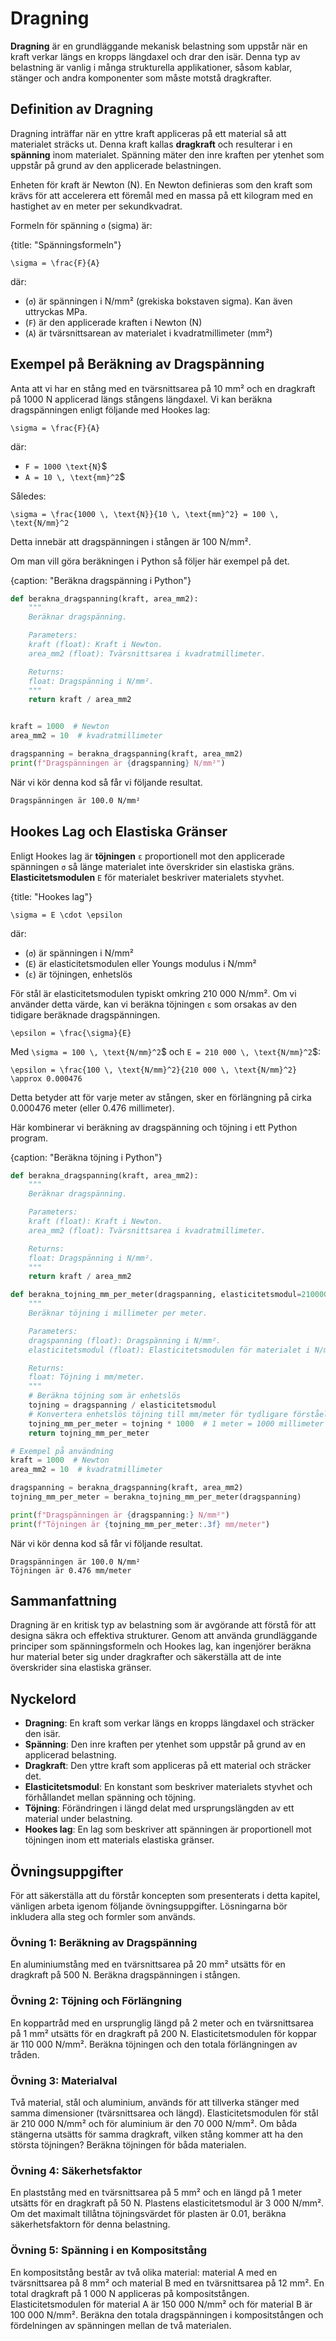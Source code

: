 # Dragning

**Dragning** är en grundläggande mekanisk belastning som uppstår när en kraft verkar längs en kropps längdaxel och drar den isär. Denna typ av belastning är vanlig i många strukturella applikationer, såsom kablar, stänger och andra komponenter som måste motstå dragkrafter.

## Definition av Dragning

Dragning inträffar när en yttre kraft appliceras på ett material så att materialet sträcks ut. Denna kraft kallas **dragkraft** och resulterar i en **spänning** inom materialet. Spänning mäter den inre kraften per ytenhet som uppstår på grund av den applicerade belastningen.

Enheten för kraft är Newton (N). En Newton definieras som den kraft som krävs för att accelerera ett föremål med en massa på ett kilogram med en hastighet av en meter per sekundkvadrat.

Formeln för spänning `σ` (sigma) är:

{title: "Spänningsformeln"}
```latexmath
\sigma = \frac{F}{A}
```

där:
- \(`σ`\) är spänningen i N/mm² (grekiska bokstaven sigma). Kan även uttryckas MPa.
- \(`F`\) är den applicerade kraften i Newton (N)
- \(`A`\) är tvärsnittsarean av materialet i kvadratmillimeter (mm²)

## Exempel på Beräkning av Dragspänning

Anta att vi har en stång med en tvärsnittsarea på 10 mm² och en dragkraft på 1000 N applicerad längs stångens längdaxel. Vi kan beräkna dragspänningen enligt följande med Hookes lag:

```latexmath
\sigma = \frac{F}{A}
```

där:
- `F = 1000 \text{N}`$
- `A = 10 \, \text{mm}^2`$

Således:

```latexmath
\sigma = \frac{1000 \, \text{N}}{10 \, \text{mm}^2} = 100 \, \text{N/mm}^2
```

Detta innebär att dragspänningen i stången är 100 N/mm².

Om man vill göra beräkningen i Python så följer här exempel på det.

 {caption: "Beräkna dragspänning i Python"}
```python
def berakna_dragspanning(kraft, area_mm2):
    """
    Beräknar dragspänning.

    Parameters:
    kraft (float): Kraft i Newton.
    area_mm2 (float): Tvärsnittsarea i kvadratmillimeter.

    Returns:
    float: Dragspänning i N/mm².
    """
    return kraft / area_mm2


kraft = 1000  # Newton
area_mm2 = 10  # kvadratmillimeter

dragspanning = berakna_dragspanning(kraft, area_mm2)
print(f"Dragspänningen är {dragspanning} N/mm²")
```

När vi kör denna kod så får vi följande resultat.
```bash
Dragspänningen är 100.0 N/mm²
```

## Hookes Lag och Elastiska Gränser

Enligt Hookes lag är **töjningen** `ε` proportionell mot den applicerade spänningen `σ` så länge materialet inte överskrider sin elastiska gräns. **Elasticitetsmodulen** `E` för materialet beskriver materialets styvhet.

{title: "Hookes lag"}
```latexmath
\sigma = E \cdot \epsilon
```

där:
- \(`σ`\) är spänningen i N/mm²
- \(`E`\) är elasticitetsmodulen eller Youngs modulus i N/mm²
- \(`ε`\) är töjningen, enhetslös

För stål är elasticitetsmodulen typiskt omkring 210 000 N/mm². Om vi använder detta värde, kan vi beräkna töjningen `ε` som orsakas av den tidigare beräknade dragspänningen.

```latexmath
\epsilon = \frac{\sigma}{E}
```

Med `\sigma = 100 \, \text{N/mm}^2`$ och `E = 210 000 \, \text{N/mm}^2`$:

```latexmath
\epsilon = \frac{100 \, \text{N/mm}^2}{210 000 \, \text{N/mm}^2} \approx 0.000476
```

Detta betyder att för varje meter av stången, sker en förlängning på cirka 0.000476 meter (eller 0.476 millimeter).

Här kombinerar vi beräkning av dragspänning och töjning i ett Python program.

 {caption: "Beräkna töjning i Python"}
```python
def berakna_dragspanning(kraft, area_mm2):
    """
    Beräknar dragspänning.

    Parameters:
    kraft (float): Kraft i Newton.
    area_mm2 (float): Tvärsnittsarea i kvadratmillimeter.

    Returns:
    float: Dragspänning i N/mm².
    """
    return kraft / area_mm2

def berakna_tojning_mm_per_meter(dragspanning, elasticitetsmodul=210000):
    """
    Beräknar töjning i millimeter per meter.

    Parameters:
    dragspanning (float): Dragspänning i N/mm².
    elasticitetsmodul (float): Elasticitetsmodulen för materialet i N/mm² (standardvärde för stål är 210000 N/mm²).

    Returns:
    float: Töjning i mm/meter.
    """
    # Beräkna töjning som är enhetslös
    tojning = dragspanning / elasticitetsmodul
    # Konvertera enhetslös töjning till mm/meter för tydligare förståelse
    tojning_mm_per_meter = tojning * 1000  # 1 meter = 1000 millimeter
    return tojning_mm_per_meter

# Exempel på användning
kraft = 1000  # Newton
area_mm2 = 10  # kvadratmillimeter

dragspanning = berakna_dragspanning(kraft, area_mm2)
tojning_mm_per_meter = berakna_tojning_mm_per_meter(dragspanning)

print(f"Dragspänningen är {dragspanning:} N/mm²")
print(f"Töjningen är {tojning_mm_per_meter:.3f} mm/meter")
```

När vi kör denna kod så får vi följande resultat.
```
Dragspänningen är 100.0 N/mm²
Töjningen är 0.476 mm/meter
```

## Sammanfattning

Dragning är en kritisk typ av belastning som är avgörande att förstå för att designa säkra och effektiva strukturer. Genom att använda grundläggande principer som spänningsformeln och Hookes lag, kan ingenjörer beräkna hur material beter sig under dragkrafter och säkerställa att de inte överskrider sina elastiska gränser.

## Nyckelord

- **Dragning**: En kraft som verkar längs en kropps längdaxel och sträcker den isär.
- **Spänning**: Den inre kraften per ytenhet som uppstår på grund av en applicerad belastning.
- **Dragkraft**: Den yttre kraft som appliceras på ett material och sträcker det.
- **Elasticitetsmodul**: En konstant som beskriver materialets styvhet och förhållandet mellan spänning och töjning.
- **Töjning**: Förändringen i längd delat med ursprungslängden av ett material under belastning.
- **Hookes lag**: En lag som beskriver att spänningen är proportionell mot töjningen inom ett materials elastiska gränser.

## Övningsuppgifter

För att säkerställa att du förstår koncepten som presenterats i detta kapitel, vänligen arbeta igenom följande övningsuppgifter. Lösningarna bör inkludera alla steg och formler som används.

### Övning 1: Beräkning av Dragspänning

En aluminiumstång med en tvärsnittsarea på 20 mm² utsätts för en dragkraft på 500 N. Beräkna dragspänningen i stången.


### Övning 2: Töjning och Förlängning

En koppartråd med en ursprunglig längd på 2 meter och en tvärsnittsarea på 1 mm² utsätts för en dragkraft på 200 N. Elasticitetsmodulen för koppar är 110 000 N/mm². Beräkna töjningen och den totala förlängningen av tråden.

### Övning 3: Materialval

Två material, stål och aluminium, används för att tillverka stänger med samma dimensioner (tvärsnittsarea och längd). Elasticitetsmodulen för stål är 210 000 N/mm² och för aluminium är den 70 000 N/mm². Om båda stängerna utsätts för samma dragkraft, vilken stång kommer att ha den största töjningen? Beräkna töjningen för båda materialen.

### Övning 4: Säkerhetsfaktor

En plaststång med en tvärsnittsarea på 5 mm² och en längd på 1 meter utsätts för en dragkraft på 50 N. Plastens elasticitetsmodul är 3 000 N/mm². Om det maximalt tillåtna töjningsvärdet för plasten är 0.01, beräkna säkerhetsfaktorn för denna belastning.

### Övning 5: Spänning i en Kompositstång

En kompositstång består av två olika material: material A med en tvärsnittsarea på 8 mm² och material B med en tvärsnittsarea på 12 mm². En total dragkraft på 1 000 N appliceras på kompositstången. Elasticitetsmodulen för material A är 150 000 N/mm² och för material B är 100 000 N/mm². Beräkna den totala dragspänningen i kompositstången och fördelningen av spänningen mellan de två materialen.
